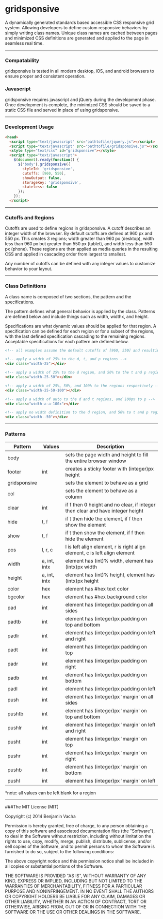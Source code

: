 gridsponsive
============

A dynamically generated standards based accessible CSS responsive grid system. Allowing developers to define custom responsive behaviors by simply writing class names. Unique class names are cached between pages and minimized CSS definitions are generated and applied to the page in seamless real time.

---
### Compatability
gridsponsive is tested in all modern desktop, iOS, and android browsers to ensure proper and consistent operation.

### Javascript
gridsponsive requires javascript and jQuery during the development phase. Once development is complete, the minimized CSS should be saved to a static CSS file and served in place of using gridsponsive.

---
### Development Usage
```html
<head>
  <script type="text/javascript" src="pathtofile/jquery.js"></script>
  <script type="text/javascript" src="pathtofile/gridsponsive.js"></script>
  <style type="text/css" id="gridsponsive"></style>
  <script type="text/javascript">
    $(document).ready(function() {
      $('body').gridsponsive({
        styleId: 'gridsponsive',
        cutoffs: [960, 550],
        showOutput: false,
        storageKey: 'gridsponsive',
        stateless: false
      });
    });
  </script>
```

---
### Cutoffs and Regions
Cutoffs are used to define regions in gridsponsive. A cutoff describes an integer width of the browser. By default cutoffs are defined at 960 px and 550 px. This creates 3 regions; width greater than 960 px (desktop), width less than 960 px but greater than 550 px (tablet), and width less than 550 px (phone). These regions are then applied as media queries in the resulting CSS and applied in cascading order from largest to smallest.

Any number of cutoffs can be defined with any integer values to customize behavior to your layout.

---
### Class Definitions
A class name is composed of two sections, the pattern and the specifications.

The pattern defines what general behavior is applied by the class. Patterns are defined below and include things such as width, widthx, and height.

Specifications are what dynamic values should be applied for that region. A specification can be defined for each region or for a subset of the regions, with the last defined specification cascading to the remaining regions. Acceptable specifications for each pattern are defined below.

```html
<!-- all examples assume the default cutoffs of [960, 550] and resulting regions of [d, t, p] -->

<!-- apply a width of 25% to the d, t, and p regions -->
<div class="width-25"></div>

<!-- apply a width of 25% to the d region, and 50% to the t and p regions -->
<div class="width-25-50"></div>

<!-- apply a width of 25%, 50%, and 100% to the regions respectively -->
<div class="width-25-50-100"></div>

<!-- apply a width of auto to the d and t regions, and 100px to p -->
<div class="width-a-a-100x"></div>

<!-- apply no width definition to the d region, and 50% to t and p regions -->
<div class="width--50"></div>
```

---
### Patterns
| Pattern      | Values      | Description                                                                    |
|--------------|-------------|--------------------------------------------------------------------------------|
| body         |             | sets the page width and height to fill the entire browser window               |
| footer       | int         | creates a sticky footer with (integer)px height                                |
| gridsponsive |             | sets the element to behave as a grid                                           |
| col          |             | sets the element to behave as a column                                         |
| clear        | int         | if f then 0 height and no clear, if integer then clear and have integer height |
| hide         | t, f        | if t then hide the element, if f then show the element                         |
| show         | t, f        | if t then show the element, if f then hide the element                         |
| pos          | l, r, c     | l is left align element, r is right align element, c is left align element     |
| width        | a, int, intx| element has (int)% width, element has (intx)px width                           |
| height       | a, int, intx| element has (int)% height, element has (intx)px height                         |
| color        | hex         | element has #hex text color                                                    |
| bgcolor      | hex         | element has #hex background color                                              |
| pad          | int         | element has (integer)px padding on all sides                                   |
| padtb        | int         | element has (integer)px padding on top and bottom                              |
| padlr        | int         | element has (integer)px padding on left and right                              |
| padt         | int         | element has (integer)px padding on top                                         |
| padr         | int         | element has (integer)px padding on right                                       |
| padb         | int         | element has (integer)px padding on bottom                                      |
| padl         | int         | element has (integer)px padding on left                                        |
| push         | int         | element has (integer)px 'margin' on all sides                                  |
| pushtb       | int         | element has (integer)px 'margin' on top and bottom                             |
| pushlr       | int         | element has (integer)px 'margin' on left and right                             |
| pusht        | int         | element has (integer)px 'margin' on top                                        |
| pushr        | int         | element has (integer)px 'margin' on right                                      |
| pushb        | int         | element has (integer)px 'margin' on bottom                                     |
| pushl        | int         | element has (integer)px 'margin' on left                                       |

*note: all values can be left blank for a region

---
###The MIT License (MIT)

Copyright (c) 2014 Benjamin Vacha

Permission is hereby granted, free of charge, to any person obtaining a copy
of this software and associated documentation files (the "Software"), to deal
in the Software without restriction, including without limitation the rights
to use, copy, modify, merge, publish, distribute, sublicense, and/or sell
copies of the Software, and to permit persons to whom the Software is
furnished to do so, subject to the following conditions:

The above copyright notice and this permission notice shall be included in all
copies or substantial portions of the Software.

THE SOFTWARE IS PROVIDED "AS IS", WITHOUT WARRANTY OF ANY KIND, EXPRESS OR
IMPLIED, INCLUDING BUT NOT LIMITED TO THE WARRANTIES OF MERCHANTABILITY,
FITNESS FOR A PARTICULAR PURPOSE AND NONINFRINGEMENT. IN NO EVENT SHALL THE
AUTHORS OR COPYRIGHT HOLDERS BE LIABLE FOR ANY CLAIM, DAMAGES OR OTHER
LIABILITY, WHETHER IN AN ACTION OF CONTRACT, TORT OR OTHERWISE, ARISING FROM,
OUT OF OR IN CONNECTION WITH THE SOFTWARE OR THE USE OR OTHER DEALINGS IN THE
SOFTWARE.

